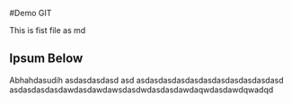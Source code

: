 #Demo GIT 

This is fist file as md

## Ipsum Below
Abhahdasudih asdasdasdasd
asd
asdasdasdasdasdasdasdasdasdasdasd
asdasdasdasdawdasdawdawsdasdwdasdasdawdaqwdasdawdqwadqd
